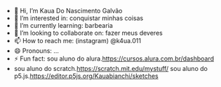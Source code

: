 - 👋 Hi, I’m Kaua Do Nascimento Galvão
- 👀 I’m interested in: conquistar minhas coisas
- 🌱 I’m currently learning: barbearia
- 💞️ I’m looking to collaborate on: fazer meus deveres 
- 📫 How to reach me: (instagram) @k4ua.011
- 😄 Pronouns: ...
- ⚡ Fun fact: sou aluno do alura.https://cursos.alura.com.br/dashboard
- sou aluno do scratch.https://scratch.mit.edu/mystuff/
sou aluno do p5.js.https://editor.p5js.org/Kauabianchi/sketches
<!---
Kauabianchi/Kauabianchi is a ✨ special ✨ repository because its `README.md` (this file) appears on your GitHub profile.
You can click the Preview link to take a look at your changes.
--->
